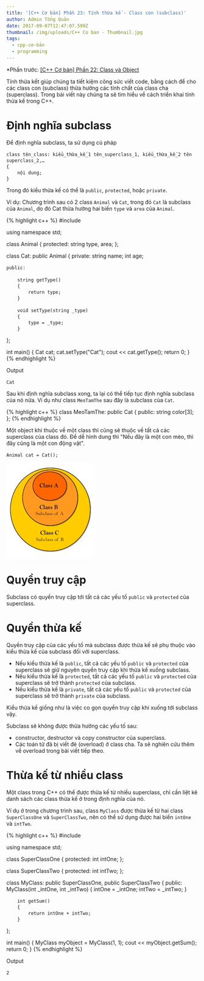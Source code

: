 ```yaml
---
title: '[C++ Cơ bản] Phần 23: Tính thừa kế - Class con (subclass)'
author: Admin Tổng Quản
date: 2017-09-07T12:47:07.599Z
thumbnail: /img/uploads/C++ Co ban - Thumbnail.jpg
tags:
  - cpp-cơ-bản
  - programming
---
```

*Phần trước: [\[C++ Cơ bản\] Phần 22: Class và Object](http://cowboycoder.tech/article/c-co-ban-phan-22-class-va-object)

Tính thừa kết giúp chúng ta tiết kiệm công sức viết code, bằng cách để cho các class con (subclass) thừa hưởng các tính chất của class cha (superclass). Trong bài viết này chúng ta sẽ tìm hiểu về cách triển khai tính thừa kế trong C++.

# Định nghĩa subclass

Để định nghĩa subclass, ta sử dụng cú pháp

```
class tên_class: kiểu_thừa_kế_1 tên_superclass_1, kiểu_thừa_kế_2 tên superclass_2,…
{
    nội dung;
}
```

Trong đó kiểu thừa kế có thể là ```public```, ```protected```, hoặc ```private```.

Ví dụ: Chương trình sau có 2 class ```Animal``` và ```Cat```, trong đó ```Cat``` là subclass của ```Animal```, do đó Cat thừa hưởng hai biến ```type``` và ```area``` của ```Animal```.

{% highlight c++ %}
#include <iostream>

using namespace std;

class Animal
{
    protected:
        string type, area;
};

class Cat: public Animal
{
    private:
        string name;
        int age;

    public:

        string getType()
        {
            return type;
        }

        void setType(string _type)
        {
            type = _type;
        }
};

int main()
{
    Cat cat;
    cat.setType("Cat");
    cout << cat.getType();
    return 0;
}
{% endhighlight %}

Output

```
Cat
```

Sau khi định nghĩa subclass xong, ta lại có thể tiếp tục định nghĩa subclass của nó nữa. Ví dụ như class ```MeoTamThe``` sau đây là subclass của ```Cat```.

{% highlight c++ %}
class MeoTamThe: public Cat
{
    public:
        string color[3];
};
{% endhighlight %}

Một object khi thuộc về một class thì cũng sẽ thuộc về tất cả các superclass của class đó. Để dễ hình dung thì "Nếu đây là một con mèo, thì đây cũng là một con động vật".

```
Animal cat = Cat();
```

![undefined](/img/uploads/cpp-cơ-bản-22-1.jpg)
 
# Quyền truy cập

Subclass có quyền truy cập tới tất cả các yếu tố ```public``` và ```protected``` của superclass.

# Quyền thừa kế

Quyền truy cập của các yếu tố mà subclass được thừa kế sẽ phụ thuộc vào kiểu thừa kế của subclass đối với superclass.

* Nếu kiểu thừa kế là ```public```, tất cả các yếu tố ```public``` và ```protected``` của superclass sẽ giữ nguyên quyền truy cập khi thừa kế xuống subclass.
* Nếu kiểu thừa kế là ```protected```, tất cả các yếu tố ```public``` và ```protected``` của superclass sẽ trở thành ```protected``` của subclass.
* Nếu kiểu thừa kế là ```private```, tất cả các yếu tố ```public``` và ```protected``` của superclass sẽ trở thành ```private``` của subclass.

Kiểu thừa kế giống như là việc co gọn quyền truy cập khi xuống tới subclass vậy.

Subclass sẽ không được thừa hưởng các yếu tố sau:

* constructor, destructor và copy constructor của superclass.
* Các toán tử đã bị viết đè (overload) ở class cha. Ta sẽ nghiên cứu thêm về overload trong bài viết tiếp theo.

# Thừa kế từ nhiều class

Một class trong C++ có thể được thừa kế từ nhiều superclass, chỉ cần liệt kê danh sách các class thừa kế ở trong định nghĩa của nó.

Ví dụ ở trong chương trình sau, class ```MyClass``` được thừa kế từ hai class ```SuperClassOne``` và ```SuperClassTwo```, nên có thể sử dụng được hai biến ```intOne``` và ```intTwo```.

{% highlight c++ %}
#include <iostream>

using namespace std;

class SuperClassOne
{
    protected:
        int intOne;
};

class SuperClassTwo
{
    protected:
        int intTwo;
};

class MyClass: public SuperClassOne, public SuperClassTwo
{
    public:
        MyClass(int _intOne, int _intTwo)
        {
            intOne = _intOne;
            intTwo = _intTwo;
        }

        int getSum()
        {
            return intOne + intTwo;
        }
};

int main()
{
    MyClass myObject = MyClass(1, 1);
    cout << myObject.getSum();
    return 0;
}
{% endhighlight %}

Output

```
2
```

